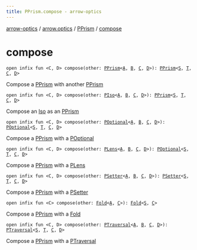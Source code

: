 ```yaml
---
title: PPrism.compose - arrow-optics
---
```


[arrow-optics](../../index.html) / [arrow.optics](../index.html) / [PPrism](index.html) / [compose](./compose.html)

# compose

`open infix fun <C, D> compose(other: `[`PPrism`](index.html)`<`[`A`](index.html#A)`, `[`B`](index.html#B)`, `[`C`](compose.html#C)`, `[`D`](compose.html#D)`>): `[`PPrism`](index.html)`<`[`S`](index.html#S)`, `[`T`](index.html#T)`, `[`C`](compose.html#C)`, `[`D`](compose.html#D)`>`

Compose a [PPrism](index.html) with another [PPrism](index.html)

`open infix fun <C, D> compose(other: `[`PIso`](../-p-iso/index.html)`<`[`A`](index.html#A)`, `[`B`](index.html#B)`, `[`C`](compose.html#C)`, `[`D`](compose.html#D)`>): `[`PPrism`](index.html)`<`[`S`](index.html#S)`, `[`T`](index.html#T)`, `[`C`](compose.html#C)`, `[`D`](compose.html#D)`>`

Compose an [Iso](../-iso.html) as an [PPrism](index.html)

`open infix fun <C, D> compose(other: `[`POptional`](../-p-optional/index.html)`<`[`A`](index.html#A)`, `[`B`](index.html#B)`, `[`C`](compose.html#C)`, `[`D`](compose.html#D)`>): `[`POptional`](../-p-optional/index.html)`<`[`S`](index.html#S)`, `[`T`](index.html#T)`, `[`C`](compose.html#C)`, `[`D`](compose.html#D)`>`

Compose a [PPrism](index.html) with a [POptional](../-p-optional/index.html)

`open infix fun <C, D> compose(other: `[`PLens`](../-p-lens/index.html)`<`[`A`](index.html#A)`, `[`B`](index.html#B)`, `[`C`](compose.html#C)`, `[`D`](compose.html#D)`>): `[`POptional`](../-p-optional/index.html)`<`[`S`](index.html#S)`, `[`T`](index.html#T)`, `[`C`](compose.html#C)`, `[`D`](compose.html#D)`>`

Compose a [PPrism](index.html) with a [PLens](../-p-lens/index.html)

`open infix fun <C, D> compose(other: `[`PSetter`](../-p-setter/index.html)`<`[`A`](index.html#A)`, `[`B`](index.html#B)`, `[`C`](compose.html#C)`, `[`D`](compose.html#D)`>): `[`PSetter`](../-p-setter/index.html)`<`[`S`](index.html#S)`, `[`T`](index.html#T)`, `[`C`](compose.html#C)`, `[`D`](compose.html#D)`>`

Compose a [PPrism](index.html) with a [PSetter](../-p-setter/index.html)

`open infix fun <C> compose(other: `[`Fold`](../-fold/index.html)`<`[`A`](index.html#A)`, `[`C`](compose.html#C)`>): `[`Fold`](../-fold/index.html)`<`[`S`](index.html#S)`, `[`C`](compose.html#C)`>`

Compose a [PPrism](index.html) with a [Fold](../-fold/index.html)

`open infix fun <C, D> compose(other: `[`PTraversal`](../-p-traversal/index.html)`<`[`A`](index.html#A)`, `[`B`](index.html#B)`, `[`C`](compose.html#C)`, `[`D`](compose.html#D)`>): `[`PTraversal`](../-p-traversal/index.html)`<`[`S`](index.html#S)`, `[`T`](index.html#T)`, `[`C`](compose.html#C)`, `[`D`](compose.html#D)`>`

Compose a [PPrism](index.html) with a [PTraversal](../-p-traversal/index.html)

